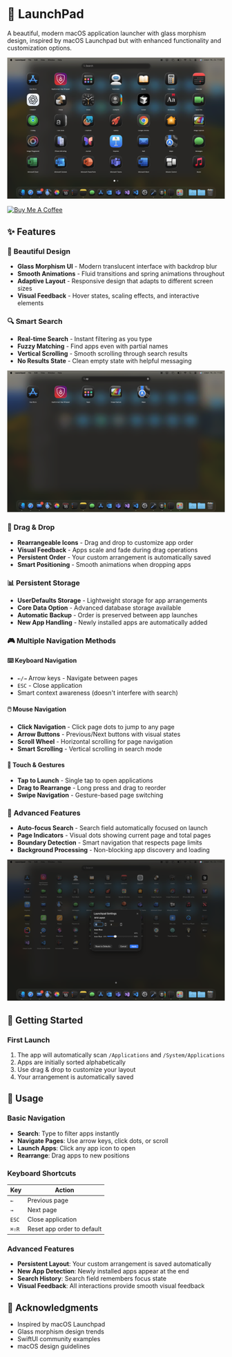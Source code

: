 # 🚀 LaunchPad

A beautiful, modern macOS application launcher with glass morphism design, inspired by macOS Launchpad but with enhanced functionality and customization options.

![LaunchPad Main Interface](Documentation/Launchpad-1.png)

<a href="https://www.buymeacoffee.com/Waikiki.com" target="_blank"><img src="https://cdn.buymeacoffee.com/buttons/v2/default-yellow.png" alt="Buy Me A Coffee" style="height: 60px !important;width: 217px !important;" ></a>

## ✨ Features

### 🎨 **Beautiful Design**
- **Glass Morphism UI** - Modern translucent interface with backdrop blur
- **Smooth Animations** - Fluid transitions and spring animations throughout
- **Adaptive Layout** - Responsive design that adapts to different screen sizes
- **Visual Feedback** - Hover states, scaling effects, and interactive elements

### 🔍 **Smart Search**
- **Real-time Search** - Instant filtering as you type
- **Fuzzy Matching** - Find apps even with partial names
- **Vertical Scrolling** - Smooth scrolling through search results
- **No Results State** - Clean empty state with helpful messaging

![Search Functionality](Documentation/Launchpad-2.png)

### 📱 **Drag & Drop**
- **Rearrangeable Icons** - Drag and drop to customize app order
- **Visual Feedback** - Apps scale and fade during drag operations
- **Persistent Order** - Your custom arrangement is automatically saved
- **Smart Positioning** - Smooth animations when dropping apps

### 📊 **Persistent Storage**
- **UserDefaults Storage** - Lightweight storage for app arrangements
- **Core Data Option** - Advanced database storage available
- **Automatic Backup** - Order is preserved between app launches
- **New App Handling** - Newly installed apps are automatically added

### 🎮 **Multiple Navigation Methods**

#### ⌨️ **Keyboard Navigation**
- `←/→` Arrow keys - Navigate between pages
- `ESC` - Close application
- Smart context awareness (doesn't interfere with search)

#### 🖱️ **Mouse Navigation**
- **Click Navigation** - Click page dots to jump to any page
- **Arrow Buttons** - Previous/Next buttons with visual states
- **Scroll Wheel** - Horizontal scrolling for page navigation
- **Smart Scrolling** - Vertical scrolling in search mode

#### 📱 **Touch & Gestures**
- **Tap to Launch** - Single tap to open applications
- **Drag to Rearrange** - Long press and drag to reorder
- **Swipe Navigation** - Gesture-based page switching

### 🔧 **Advanced Features**
- **Auto-focus Search** - Search field automatically focused on launch
- **Page Indicators** - Visual dots showing current page and total pages
- **Boundary Detection** - Smart navigation that respects page limits
- **Background Processing** - Non-blocking app discovery and loading

![Settings](Documentation/Launchpad-3.png)

## 🚀 Getting Started

### First Launch
1. The app will automatically scan `/Applications` and `/System/Applications`
2. Apps are initially sorted alphabetically
3. Use drag & drop to customize your layout
4. Your arrangement is automatically saved

## 🎯 Usage

### Basic Navigation
- **Search**: Type to filter apps instantly
- **Navigate Pages**: Use arrow keys, click dots, or scroll
- **Launch Apps**: Click any app icon to open
- **Rearrange**: Drag apps to new positions

### Keyboard Shortcuts
| Key | Action |
|-----|--------|
| `←` | Previous page |
| `→` | Next page |
| `ESC` | Close application |
| `⌘⇧R` | Reset app order to default |

### Advanced Features
- **Persistent Layout**: Your custom arrangement is saved automatically
- **New App Detection**: Newly installed apps appear at the end
- **Search History**: Search field remembers focus state
- **Visual Feedback**: All interactions provide smooth visual feedback

## 🙏 Acknowledgments

- Inspired by macOS Launchpad
- Glass morphism design trends
- SwiftUI community examples
- macOS design guidelines
